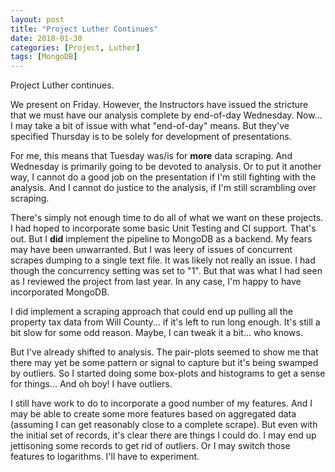 ```yaml
---
layout: post
title: "Project Luther Continues"
date: 2018-01-30
categories: [Project, Luther]
tags: [MongoDB]
---
```


Project Luther continues.

We present on Friday.  However, the Instructors have issued the stricture that we must have our analysis complete
by end-of-day Wednesday.  Now... I may take a bit of issue with what "end-of-day" means.  But they've specified
Thursday is to be solely for development of presentations.

For me, this means that Tuesday was/is for **more** data scraping.  And Wednesday is primarily going to be devoted
to analysis.  Or to put it another way, I cannot do a good job on the presentation if I'm still fighting with the
analysis.  And I cannot do justice to the analysis, if I'm still scrambling over scraping.

There's simply not enough time to do all of what we want on these projects.  I had hoped to incorporate some
basic Unit Testing and CI support.  That's out.  But I **did** implement the pipeline to MongoDB as a backend.
My fears may have been unwarranted.  But I was leery of issues of concurrent scrapes dumping to a single
text file.  It was likely not really an issue.  I had though the concurrency setting was set to "1".  But that
was what I had seen as I reviewed the project from last year.  In any case, I'm happy to have incorporated
MongoDB.

I did implement a scraping approach that could end up pulling all the property tax data from Will County...
if it's left to run long enough.  It's still a bit slow for some odd reason.  Maybe, I can tweak it a bit...
who knows.

But I've already shifted to analysis.  The pair-plots seemed to show me that there may yet be some pattern or
signal to capture but it's being swamped by outliers.  So I started doing some box-plots and histograms to get
a sense for things... And oh boy!  I have outliers.

I still have work to do to incorporate a good number of my features.  And I may be able to create some
more features based on aggregated data (assuming I can get reasonably close to a complete scrape).  But even
with the initial set of records, it's clear there are things I could do.  I may end up jettisoning some records
to get rid of outliers.   Or I may switch those features to logarithms.  I'll have to experiment.

